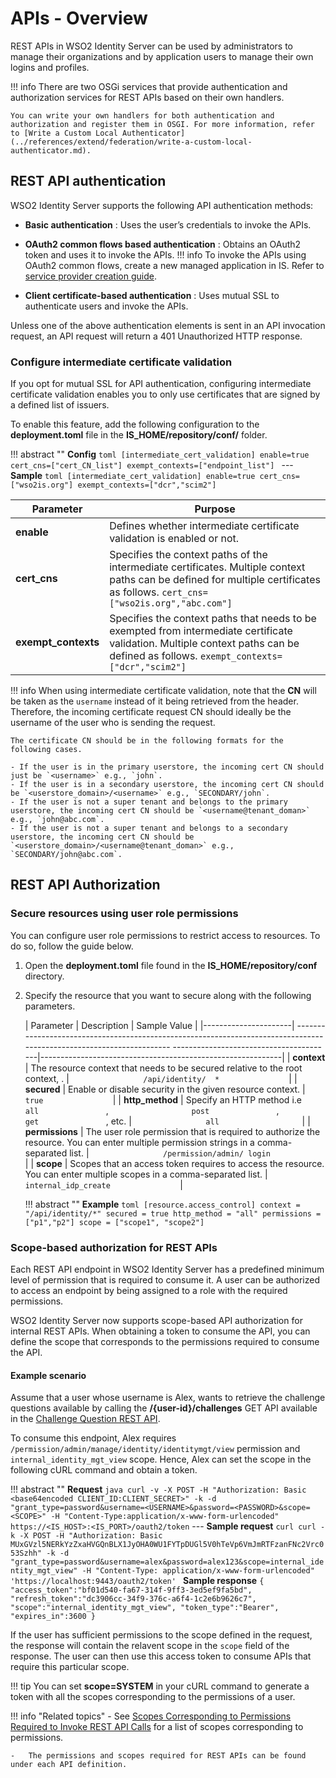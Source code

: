 # APIs - Overview

REST APIs in WSO2 Identity Server can be used by administrators to manage their organizations and by application users to manage their own logins and profiles.

!!! info
    There are two OSGi services that provide authentication and authorization services for REST APIs based on their own handlers.
    
    You can write your own handlers for both authentication and authorization and register them in OSGI. For more information, refer to [Write a Custom Local Authenticator](../references/extend/federation/write-a-custom-local-authenticator.md).

## REST API authentication

WSO2 Identity Server supports the following API authentication methods:

- **Basic authentication** : Uses the user’s credentials to invoke the APIs.

- **OAuth2 common flows based authentication** : Obtains an OAuth2 token and uses it to invoke the APIs.
!!! info
    To invoke the APIs using OAuth2 common flows, create a new managed application in IS. Refer to [service provider creation guide](../guides/applications/register-sp.md).

- **Client certificate-based authentication** : Uses mutual SSL to authenticate users and invoke the APIs.

Unless one of the above authentication elements is sent in an API invocation request, an API request will return a 401 Unauthorized HTTP response.

### Configure intermediate certificate validation

If you opt for mutual SSL for API authentication, configuring intermediate certificate validation enables you to only use certificates that are signed by a defined list of issuers.

To enable this feature, add the following configuration to the **deployment.toml** file in the **IS_HOME/repository/conf/** folder.

!!! abstract ""
    **Config**
    ```toml
    [intermediate_cert_validation]
    enable=true
    cert_cns=["cert_CN_list"]
    exempt_contexts=["endpoint_list"]
    ```
    ---
    **Sample**
    ```toml
    [intermediate_cert_validation]
    enable=true
    cert_cns=["wso2is.org"]
    exempt_contexts=["dcr","scim2"]
    ```

| Parameter           | Purpose                                                                                                                                                                                     |
|---------------------|---------------------------------------------------------------------------------------------------------------------------------------------------------------------------------------------|
| **enable**          | Defines whether intermediate certificate validation is enabled or not.                                                                                                                      |
| **cert_cns**        | Specifies the context paths of the intermediate certificates. Multiple context paths can be defined for multiple certificates as follows.  ``` cert_cns=["wso2is.org","abc.com"] ```        |
| **exempt_contexts** | Specifies the context paths that needs to be exempted from intermediate certificate validation.  Multiple context paths can be defined as follows.  ``` exempt_contexts=["dcr","scim2"] ``` |


!!! info
    When using intermediate certificate validation, note that the **CN** will be taken as the `username` instead of it being retrieved from the header. Therefore, the incoming certificate request CN should ideally be the username of the user who is sending the request.

    The certificate CN should be in the following formats for the following cases.
    
    - If the user is in the primary userstore, the incoming cert CN should just be `<username>` e.g., `john`.
    - If the user is in a secondary userstore, the incoming cert CN should be `<userstore_domain>/<username>` e.g., `SECONDARY/john`.
    - If the user is not a super tenant and belongs to the primary userstore, the incoming cert CN should be `<username@tenant_doman>` e.g., `john@abc.com`.
    - If the user is not a super tenant and belongs to a secondary userstore, the incoming cert CN should be `<userstore_domain>/<username@tenant_doman>` e.g.,             `SECONDARY/john@abc.com`.

## REST API Authorization 

### Secure resources using user role permissions

You can configure user role permissions to restrict access to resources. To do so, follow the guide below.

1.  Open the **deployment.toml** file found in the **IS_HOME/repository/conf** directory.

2.  Specify the resource that you want to secure along with the following parameters.

    | Parameter            |    Description                                                                                                                                                   | Sample Value                                               |
    |----------------------|    ---------------------------------------------------------------------------------------------------------------------   ----------------------------------------|------------------------------------------------------------|
    | **context** | The resource context that needs to be secured relative to the root context, .                                                                  | `                 /api/identity/  *                `         |
    | **secured**          | Enable or disable security in the given resource     context.                                                                         | `                    true                `                    |
    | **http_method**      | Specify an HTTP method i.e `                 all                `, `                   post                `, `                 get                `, etc. | `                 all                   `                     |
    | **permissions**      | The user role permission that is required to authorize the resource. You can  enter multiple permission strings in a comma-separated list.      | `                 /permission/admin/ login                ` |
    | **scope**      | Scopes that an access token requires to access the resource. You can enter multiple     scopes in a comma-separated list.     | `                 internal_idp_create                ` |

    !!! abstract ""
        **Example**
        ```toml
        [resource.access_control]
        context = "/api/identity/*"
        secured = true
        http_method = "all"
        permissions = ["p1","p2"]
        scope = ["scope1", "scope2"]
        ```


### Scope-based authorization for REST APIs

Each REST API endpoint in WSO2 Identity Server has a predefined minimum level of permission that is required to consume it. A user can be authorized to access an endpoint by being assigned to a role with the required permissions.

WSO2 Identity Server now supports scope-based API authorization for internal REST APIs. When obtaining a token to consume the API, you can define the scope that corresponds to the permissions required to consume the API.

#### Example scenario

Assume that a user whose username is Alex, wants to retrieve the challenge questions available by calling the **/{user-id}/challenges** GET API available in the [Challenge Question REST API](./challenge-rest-api.md).

To consume this endpoint, Alex requires `/permission/admin/manage/identity/identitymgt/view` permission and `internal_identity_mgt_view` scope. Hence, Alex can set the scope in the following cURL command and obtain a token.

!!! abstract ""
    **Request**
    ``` java
    curl -v -X POST -H "Authorization: Basic <base64encoded CLIENT_ID:CLIENT_SECRET>" -k -d "grant_type=password&username=<USERNAME>&password=<PASSWORD>&scope=<SCOPE>" -H "Content-Type:application/x-www-form-urlencoded" https://<IS_HOST>:<IS_PORT>/oauth2/token
    ```
    ---
    **Sample request**
    ```curl
    curl -k -X POST -H "Authorization: Basic MUxGVzl5NERkYzZxaHVGQnBLX1JyOHA0WU1FYTpDUGl5V0hTeVp6VmJmRTFzanFNc2Vrc053Szhh" -k -d "grant_type=password&username=alex&password=alex123&scope=internal_identity_mgt_view" -H "Content-Type: application/x-www-form-urlencoded" 'https://localhost:9443/oauth2/token'
    ```
    **Sample response**
    ```
    {
        "access_token":"bf01d540-fa67-314f-9ff3-3ed5ef9fa5bd",
        "refresh_token":"dc3906cc-34f9-376c-a6f4-1c2e6b9626c7",
        "scope":"internal_identity_mgt_view",
        "token_type":"Bearer",
        "expires_in":3600
    }
    ```

If the user has sufficient permissions to the scope defined in the request, the response will contain the relavent scope in the `scope` field of the response. The user can then use this access token to consume APIs that require this particular scope.


!!! tip
     You can set **scope=SYSTEM** in your cURL command to generate a token with all the scopes corresponding to the permissions of a user.


!!! info "Related topics"
    -   See [Scopes Corresponding to Permissions Required to Invoke REST API Calls](../../references/scopes-corresponding-to-rest-api-permissions) for a list of scopes corresponding to permissions.

    -   The permissions and scopes required for REST APIs can be found under each API definition.
